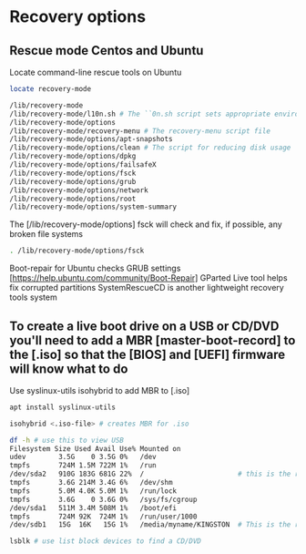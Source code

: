 # Recovery options

## Rescue mode Centos and Ubuntu

Locate command-line rescue tools on Ubuntu

```sh
locate recovery-mode

/lib/recovery-mode
/lib/recovery-mode/l10n.sh # The ``0n.sh script sets appropriate environment variables for the menu.
/lib/recovery-mode/options
/lib/recovery-mode/recovery-menu # The recovery-menu script file
/lib/recovery-mode/options/apt-snapshots
/lib/recovery-mode/options/clean # The script for reducing disk usage
/lib/recovery-mode/options/dpkg
/lib/recovery-mode/options/failsafeX
/lib/recovery-mode/options/fsck
/lib/recovery-mode/options/grub
/lib/recovery-mode/options/network
/lib/recovery-mode/options/root
/lib/recovery-mode/options/system-summary
```

The [/lib/recovery-mode/options] fsck will check and fix, if possible, any broken file systems

```sh
. /lib/recovery-mode/options/fsck
```

Boot-repair for Ubuntu checks GRUB settings [https://help.ubuntu.com/community/Boot-Repair]
GParted Live tool helps fix corrupted partitions
SystemRescueCD is another lightweight recovery tools system

## To create a live boot drive on a USB or CD/DVD you'll need to add a MBR [master-boot-record] to the [.iso] so that the [BIOS] and [UEFI] firmware will know what to do

Use syslinux-utils isohybrid to add MBR to [.iso]

```sh
apt install syslinux-utils

isohybrid <.iso-file> # creates MBR for .iso

df -h # use this to view USB
Filesystem Size Used Avail Use% Mounted on
udev        3.5G    0 3.5G 0%   /dev
tmpfs       724M 1.5M 722M 1%   /run
/dev/sda2   910G 183G 681G 22%  /                       # this is the root filesystem DO NOT OVERWRITE
tmpfs       3.6G 214M 3.4G 6%   /dev/shm
tmpfs       5.0M 4.0K 5.0M 1%   /run/lock
tmpfs       3.6G    0 3.6G 0%   /sys/fs/cgroup
/dev/sda1   511M 3.4M 508M 1%   /boot/efi
tmpfs       724M 92K  724M 1%   /run/user/1000
/dev/sdb1   15G  16K   15G 1%   /media/myname/KINGSTON  # This is the removable USB media drive

lsblk # use list block devices to find a CD/DVD
```




